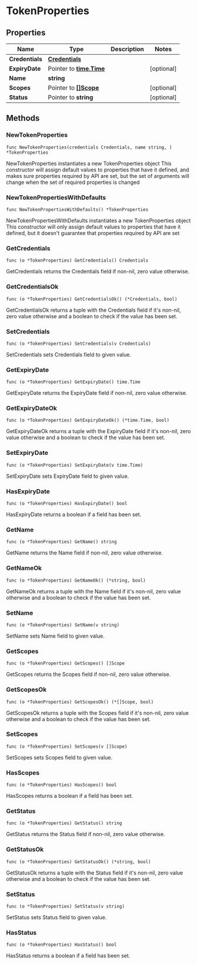 # TokenProperties

## Properties

|Name | Type | Description | Notes|
|------------ | ------------- | ------------- | -------------|
|**Credentials** | [**Credentials**](Credentials.md) |  | |
|**ExpiryDate** | Pointer to [**time.Time**](time.Time.md) |  | [optional] |
|**Name** | **string** |  | |
|**Scopes** | Pointer to [**[]Scope**](Scope.md) |  | [optional] |
|**Status** | Pointer to **string** |  | [optional] |

## Methods

### NewTokenProperties

`func NewTokenProperties(credentials Credentials, name string, ) *TokenProperties`

NewTokenProperties instantiates a new TokenProperties object
This constructor will assign default values to properties that have it defined,
and makes sure properties required by API are set, but the set of arguments
will change when the set of required properties is changed

### NewTokenPropertiesWithDefaults

`func NewTokenPropertiesWithDefaults() *TokenProperties`

NewTokenPropertiesWithDefaults instantiates a new TokenProperties object
This constructor will only assign default values to properties that have it defined,
but it doesn't guarantee that properties required by API are set

### GetCredentials

`func (o *TokenProperties) GetCredentials() Credentials`

GetCredentials returns the Credentials field if non-nil, zero value otherwise.

### GetCredentialsOk

`func (o *TokenProperties) GetCredentialsOk() (*Credentials, bool)`

GetCredentialsOk returns a tuple with the Credentials field if it's non-nil, zero value otherwise
and a boolean to check if the value has been set.

### SetCredentials

`func (o *TokenProperties) SetCredentials(v Credentials)`

SetCredentials sets Credentials field to given value.


### GetExpiryDate

`func (o *TokenProperties) GetExpiryDate() time.Time`

GetExpiryDate returns the ExpiryDate field if non-nil, zero value otherwise.

### GetExpiryDateOk

`func (o *TokenProperties) GetExpiryDateOk() (*time.Time, bool)`

GetExpiryDateOk returns a tuple with the ExpiryDate field if it's non-nil, zero value otherwise
and a boolean to check if the value has been set.

### SetExpiryDate

`func (o *TokenProperties) SetExpiryDate(v time.Time)`

SetExpiryDate sets ExpiryDate field to given value.

### HasExpiryDate

`func (o *TokenProperties) HasExpiryDate() bool`

HasExpiryDate returns a boolean if a field has been set.

### GetName

`func (o *TokenProperties) GetName() string`

GetName returns the Name field if non-nil, zero value otherwise.

### GetNameOk

`func (o *TokenProperties) GetNameOk() (*string, bool)`

GetNameOk returns a tuple with the Name field if it's non-nil, zero value otherwise
and a boolean to check if the value has been set.

### SetName

`func (o *TokenProperties) SetName(v string)`

SetName sets Name field to given value.


### GetScopes

`func (o *TokenProperties) GetScopes() []Scope`

GetScopes returns the Scopes field if non-nil, zero value otherwise.

### GetScopesOk

`func (o *TokenProperties) GetScopesOk() (*[]Scope, bool)`

GetScopesOk returns a tuple with the Scopes field if it's non-nil, zero value otherwise
and a boolean to check if the value has been set.

### SetScopes

`func (o *TokenProperties) SetScopes(v []Scope)`

SetScopes sets Scopes field to given value.

### HasScopes

`func (o *TokenProperties) HasScopes() bool`

HasScopes returns a boolean if a field has been set.

### GetStatus

`func (o *TokenProperties) GetStatus() string`

GetStatus returns the Status field if non-nil, zero value otherwise.

### GetStatusOk

`func (o *TokenProperties) GetStatusOk() (*string, bool)`

GetStatusOk returns a tuple with the Status field if it's non-nil, zero value otherwise
and a boolean to check if the value has been set.

### SetStatus

`func (o *TokenProperties) SetStatus(v string)`

SetStatus sets Status field to given value.

### HasStatus

`func (o *TokenProperties) HasStatus() bool`

HasStatus returns a boolean if a field has been set.


